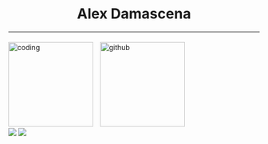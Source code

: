 <h1 align="center"> Alex Damascena </h1>

- - - - - - - - 

<div display = "flex" style="margin-top: 20px" width = "100%">

<img alt="coding"  height= "170rem" style="margin-right: 10px" src="https://github-readme-stats.vercel.app/api/top-langs/?username=apfdamascena&theme=react&layout=compact&count_private=true&langs_count=20"/>

<img  alt="github" height= "170rem" src="https://github-readme-stats.vercel.app/api?username=apfdamascena&show_icons=true&theme=react&count_private=true&include_all_commits=true"/>
</div>


<div>
  <a href = "mailto: apfd@cin.ufpe.br"><img src="https://img.shields.io/badge/-Gmail-%23EA4335?style=for-the-badge&logo=gmail&logoColor=white" target="_blank"></a>
  <a href="www.linkedin.com/in/alexdamascena" target="_blank"><img src="https://img.shields.io/badge/-LinkedIn-%230077B5?style=for-the-badge&logo=linkedin&logoColor=white" target="_blank"></a> 
</div>

